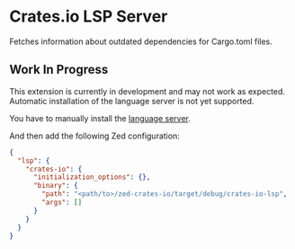 # Crates.io LSP Server

Fetches information about outdated dependencies for Cargo.toml files.

## Work In Progress

This extension is currently in development and may not work as expected.
Automatic installation of the language server is not yet supported.

You have to manually install the [language server](crates-io-lsp/).

And then add the following Zed configuration:

```json
{
  "lsp": {
    "crates-io": {
      "initialization_options": {},
      "binary": {
        "path": "<path/to>/zed-crates-io/target/debug/crates-io-lsp",
        "args": []
      }
    }
  }
}
```
